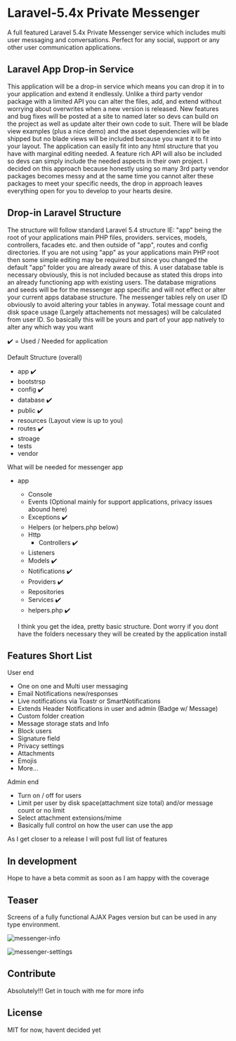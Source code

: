# Laravel-5.4x Private Messenger

A full featured Laravel 5.4x Private Messenger service which includes multi user messaging and conversations. Perfect for any social, support or any other user communication applications.

## Laravel App Drop-in Service

This application will be a drop-in service which means you can drop it in to your application and extend it endlessly. Unlike a third party vendor package with a limited API you can alter the files, add, and extend without worrying about overwrites when a new version is released. New features and bug fixes will be posted at a site to named later so devs can build on the project as well as update alter their own code to suit. There will be blade view examples (plus a nice demo) and the asset dependencies will be shipped but no blade views will be included because you want it to fit into your layout. The application can easily fit into any html structure that you have with marginal editing needed. A feature rich API will also be included so devs can simply include the needed aspects in their own project. I decided on this approach because honestly using so many 3rd party vendor packages becomes messy and at the same time you cannot alter these packages to meet your specific needs, the drop in approach leaves everything open for you to develop to your hearts desire.

## Drop-in Laravel Structure

The structure will follow standard Laravel 5.4 structure IE: "app" being the root of your applications main PHP files, providers. services, models, controllers, facades etc. and then outside of "app", routes and config directories. If you are not using "app" as your applications main PHP root then some simple editing may be required but since you changed the default "app" folder you are already aware of this.
A user database table is necessary obviously, this is not included because as stated this drops into an already functioning app with existing users. The database migrations and seeds will be for the messenger app specific and will not effect or alter your current apps database structure. The messenger tables rely on user ID obviously to avoid altering your tables in anyway. Total message count and disk space usage (Largely attachements not messages) will be calculated from user ID.
So basically this will be yours and part of your app natively to alter any which way you want

:heavy_check_mark: = Used / Needed for application

Default Structure (overall)
* app :heavy_check_mark:
* bootstrsp
* config :heavy_check_mark:
* database :heavy_check_mark:
* public :heavy_check_mark:
* resources (Layout view is up to you)
* routes :heavy_check_mark:
* stroage
* tests
* vendor

What will be needed for messenger app

* app
   * Console
   * Events (Optional mainly for support applications, privacy issues abound here)
   * Exceptions :heavy_check_mark:
   * Helpers (or helpers.php below)
   * Http
      * Controllers :heavy_check_mark:
   * Listeners  
   * Models :heavy_check_mark:
   * Notifications :heavy_check_mark:
   * Providers :heavy_check_mark:
   * Repositories
   * Services :heavy_check_mark:
   * helpers.php :heavy_check_mark:
   
   I think you get the idea, pretty basic structure. Dont worry if you dont have the folders necessary they will be created by the application install
   
## Features Short List

User end
- One on one and Multi user messaging
- Email Notifications new/responses
- Live notifications via Toastr or SmartNotifications
- Extends Header Notifications in user and admin (Badge w/ Message)
- Custom folder creation
- Message storage stats and Info
- Block users
- Signature field
- Privacy settings
- Attachments
- Emojis
- More...

Admin end
- Turn on / off for users
- Limit per user by disk space(attachment size total) and/or message count or no limit
- Select attachment extensions/mime
- Basically full control on how the user can use the app

As I get closer to a release I will post full list of features

## In development

Hope to have a beta commit as soon as I am happy with the coverage

## Teaser

Screens of a fully functional AJAX Pages version but can be used in any type environment.

![messenger-info](https://github.com/GaryCornell/Laravel-5.4x-Private-Messenger/blob/master/demo/messenger.png)

![messenger-settings](https://github.com/GaryCornell/Laravel-5.4x-Private-Messenger/blob/master/demo/messenger_settings.png)

## Contribute

Absolutely!!! Get in touch with me for more info

## License

MIT for now, havent decided yet



